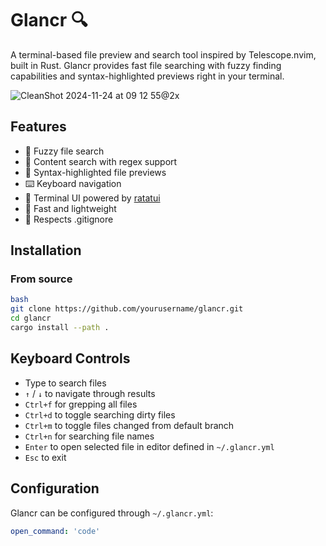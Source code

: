 # Glancr 🔍

A terminal-based file preview and search tool inspired by Telescope.nvim, built in Rust. Glancr provides fast file searching with fuzzy finding capabilities and syntax-highlighted previews right in your terminal.

![CleanShot 2024-11-24 at 09 12 55@2x](https://github.com/user-attachments/assets/5b6257bd-bfb9-4798-9b54-df11132c3191)

## Features

- 🔎 Fuzzy file search
- 📄 Content search with regex support
- 📄 Syntax-highlighted file previews
- ⌨️ Keyboard navigation
- 🎨 Terminal UI powered by [ratatui](https://github.com/ratatui-org/ratatui)
- 🚀 Fast and lightweight
- 📁 Respects .gitignore

## Installation

### From source

```bash
bash
git clone https://github.com/yourusername/glancr.git
cd glancr
cargo install --path .
```

## Keyboard Controls

- Type to search files
- `↑` / `↓` to navigate through results
- `Ctrl+f` for grepping all files
- `Ctrl+d` to toggle searching dirty files
- `Ctrl+m` to toggle files changed from default branch
- `Ctrl+n` for searching file names
- `Enter` to open selected file in editor defined in `~/.glancr.yml`
- `Esc` to exit

## Configuration

Glancr can be configured through `~/.glancr.yml`:

```yaml
open_command: 'code'
```
